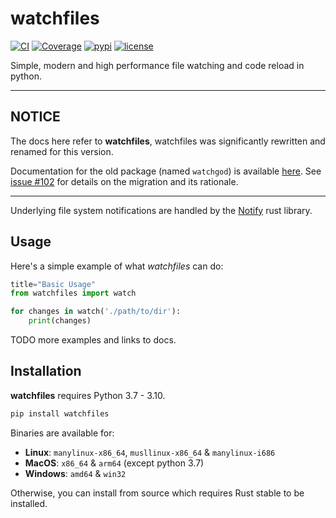 # watchfiles

[![CI](https://github.com/samuelcolvin/watchfiles/workflows/ci/badge.svg?event=push)](https://github.com/samuelcolvin/watchfiles/actions?query=event%3Apush+branch%3Amain+workflow%3Aci)
[![Coverage](https://codecov.io/gh/samuelcolvin/watchfiles/branch/main/graph/badge.svg)](https://codecov.io/gh/samuelcolvin/watchfiles)
[![pypi](https://img.shields.io/pypi/v/watchfiles.svg)](https://pypi.python.org/pypi/watchfiles)
[![license](https://img.shields.io/github/license/samuelcolvin/watchfiles.svg)](https://github.com/samuelcolvin/watchfiles/blob/main/LICENSE)

Simple, modern and high performance file watching and code reload in python.

---

## NOTICE


The docs here refer to **watchfiles**, watchfiles was significantly rewritten and renamed for this version.

Documentation for the old package (named `watchgod`) is available [here](https://github.com/samuelcolvin/watchfiles/tree/watchgod).
See [issue #102](https://github.com/samuelcolvin/watchfiles/issues/102) for details on the migration and its rationale.

---

Underlying file system notifications are handled by the [Notify](https://github.com/notify-rs/notify) rust library.

## Usage

Here's a simple example of what *watchfiles* can do:

```py
title="Basic Usage"
from watchfiles import watch

for changes in watch('./path/to/dir'):
    print(changes)
```

TODO more examples and links to docs.

## Installation

**watchfiles** requires Python 3.7 - 3.10.

```bash
pip install watchfiles
```

Binaries are available for:
* **Linux**: `manylinux-x86_64`, `musllinux-x86_64` & `manylinux-i686`
* **MacOS**: `x86_64` & `arm64` (except python 3.7)
* **Windows**: `amd64` & `win32`

Otherwise, you can install from source which requires Rust stable to be installed.
